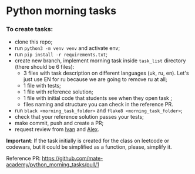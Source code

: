 # Python morning tasks
### To create tasks:

- clone this repo;
- run `python3 -m venv venv` and activate env;
- run `pip install -r requirements.txt`;
- create new branch, implement morning task inside `task_list` directory (there should be 6 files):
  - 3 files with task description on different languages (uk, ru, en). Let's just use EN for ru because we are going to remove ru at all;
  - 1 file with tests;
  - 1 file with reference solution;
  - 1 file with initial code that students see when they open task ;
  - files naming and structure you can check in the reference PR.
- run `black <morning_task_folder>` and `flake8 <morning_task_folder>`;
- check that your reference solution passes your tests;
- make commit, push and create a PR;
- request review from [Ivan](https://github.com/IvanRamyk) and [Alex](https://github.com/Abnormaltype).


**Important**: If the task initially is created for the class on leetcode or codewars, but it could be simplified as a function, please, simplify it.

Reference PR: https://github.com/mate-academy/python_morning_tasks/pull/1
